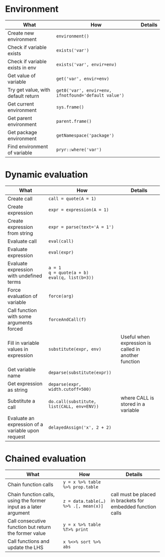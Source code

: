 # Environment
| What | How | Details |
|---|---|---|
| Create new environment | `environment()` | |
| Check if variable exists | `exists('var')` | |
| Check if variable exists in env | `exists('var', envir=env)` | |
| Get value of variable | `get('var', envir=env)` | |
| Try get value, with default return | `get0('var', envir=env, ifnotfound='default value')` | |
| Get current environment | `sys.frame()` | |
| Get parent environment | `parent.frame()` | |
| Get package environment | `getNamespace('package')` | |
| Find environment of variable | `pryr::where('var')` | |

# Dynamic evaluation
| What | How | Details |
|---|---|---|
| Create call | `call = quote(A = 1)` | |
| Create expression | `expr = expression(A = 1)` | |
| Create expression from string | `expr = parse(text='A = 1')` | |
| Evaluate call | `eval(call)` | |
| Evaluate expression | `eval(expr)` | |
| Evaluate expression with undefined terms | `a = 1`<br>`q = quote(a + b)`<br>`eval(q, list(b=3))` | |
| Force evaluation of variable | `force(arg)` | |
| Call function with some arguments forced | `forceAndCall(f)` | |
| Fill in variable values in expression | `substitute(expr, env)` | Useful when expression is called in another function |
| Get variable name | `deparse(substitute(expr))` | |
| Get expression as string | `deparse(expr, width.cutoff=500)` | |
| Substitute a call | `do.call(substitute, list(CALL, env=ENV))` | where CALL is stored in a variable |
| Evaluate an expression of a variable upon request | `delayedAssign('x', 2 + 2)` | |

# Chained evaluation
| What | How | Details |
|---|---|---|
| Chain function calls | `y = x %>% table %>% prop.table` | |
| Chain function calls, using the former input as a later argument | `z = data.table(…) %>% .[, mean(x)]` | call must be placed in brackets for embedded function calls |
| Call consecutive function  but return the former value | `y = x %>% table %T>% print` | |
| Call functions and update the LHS | `x %<>% sort %>% abs` | |
